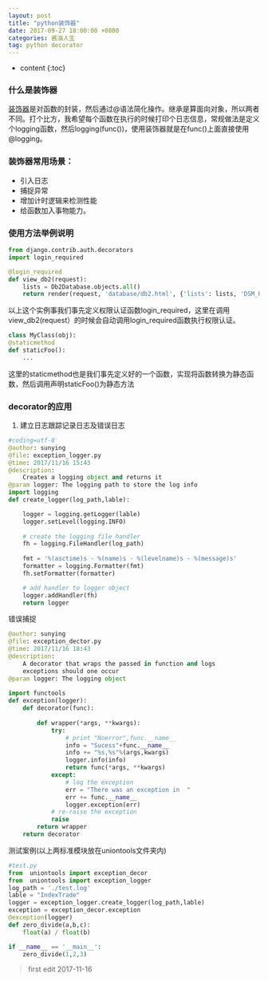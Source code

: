 ```yaml
---
layout: post
title: "python装饰器"
date: 2017-09-27 18:00:00 +0800 
categories: 酱油人生
tag: python decorator
---
```

* content
{:toc}

### 什么是装饰器

[装饰器](http://python.jobbole.com/81683/)是对函数的封装，然后通过@语法简化操作。继承是算面向对象，所以两者不同。打个比方，我希望每个函数在执行的时候打印个日志信息，常规做法是定义个logging函数，然后logging(func())，使用装饰器就是在func()上面直接使用@logging。

### 装饰器常用场景：
* 引入日志
* 捕捉异常
* 增加计时逻辑来检测性能
* 给函数加入事物能力。

### 使用方法举例说明

``` python
from django.contrib.auth.decorators 
import login_required

@login_required
def view_db2(request):
    lists = Db2Database.objects.all()
    return render(request, 'database/db2.html', {'lists': lists, 'DSM_URL': DSM_URL})

```
以上这个实例事我们事先定义权限认证函数login_required，这里在调用view_db2(request）的时候会自动调用login_required函数执行权限认证。

``` python
class MyClass(obj):
@staticmethod
def staticFoo():
	...
```
这里的staticmethod也是我们事先定义好的一个函数，实现将函数转换为静态函数，然后调用声明staticFoo()为静态方法

### decorator的应用
1. 建立日志跟踪记录日志及错误日志

``` python
#coding=utf-8
@author: sunying
@file: exception_logger.py
@time: 2017/11/16 15:43
@description: 
    Creates a logging object and returns it
@param logger: The logging path to store the log info
import logging
def create_logger(log_path,lable):

    logger = logging.getLogger(lable)
    logger.setLevel(logging.INFO)
 
    # create the logging file handler
    fh = logging.FileHandler(log_path)
 
    fmt = '%(asctime)s - %(name)s - %(levelname)s - %(message)s'
    formatter = logging.Formatter(fmt)
    fh.setFormatter(formatter)

    # add handler to logger object
    logger.addHandler(fh)
    return logger
```
错误捕捉
``` python
@author: sunying
@file: exception_dector.py
@time: 2017/11/16 18:43
@description: 
    A decorator that wraps the passed in function and logs 
    exceptions should one occur
@param logger: The logging object
 
import functools
def exception(logger):
    def decorator(func):
 
        def wrapper(*args, **kwargs):
            try:
                # print "Noerror",func.__name__
                info = "Sucess"+func.__name__
                info += "%s,%s"%(args,kwargs)
                logger.info(info)
                return func(*args, **kwargs)             
            except:
                # log the exception
                err = "There was an exception in  "
                err += func.__name__
                logger.exception(err)
            # re-raise the exception
            raise
        return wrapper
    return decorator
```

测试案例(以上两标准模块放在uniontools文件夹内)
``` python
#test.py
from  uniontools import exception_decor 
from  uniontools import exception_logger
log_path = './test.log'
lable = "IndexTrade"
logger = exception_logger.create_logger(log_path,lable)
exception = exception_decor.exception
@exception(logger)
def zero_divide(a,b,c):
    float(a) / float(b)

if __name__ == '__main__':
    zero_divide(1,2,3)

```

> first edit 2017-11-16